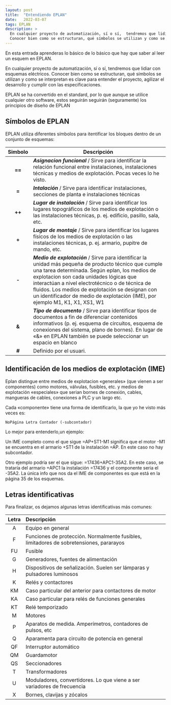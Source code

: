 ```yaml
---
layout: post
title:  "Entendiendo EPLAN"
date:   2022-03-07
tags: EPLAN
description: > 
  En cualquier proyecto de automatización, sí o sí,  tendremos que lidiar con esquemas eléctricos. 
  Conocer bien como se estructuran, qué símbolos se utilizan y como se interpretan es clave para entender el proyecto, agilizar el desarrollo y cumplir con las especificaciones.
---
```

En esta entrada aprenderas lo básico de lo básico que hay que saber al leer un esquem en EPLAN.

En cualquier proyecto de automatización, sí o sí,  tendremos que lidiar con esquemas eléctricos.
Conocer bien como se estructuran, qué símbolos se utilizan y como se interpretan es clave para entender el proyecto, agilizar el desarrollo y cumplir con las especificaciones.

EPLAN se ha convertido en el standard, por lo que aunque se utilice cualquier otro software, estos seguirán seguirán (seguramente) los principios de diseño de EPLAN

## Símbolos de EPLAN

EPLAN utiliza diferentes símbolos para itentificar los bloques dentro de un conjunto de esquemas:


| Simbolo | Descripción |
| :---: | ----------- |
| **==** | ***Asignacion funcional*** / Sirve para identificar la relación funcional entre instalaciones, instalaciones técnicas y medios de explotación. Pocas veces lo he visto.|
| **=** | ***Intalación*** / Sirve para identificar instalaciones, secciones de planta e instalaciones técnicas |
| **++** | ***Lugar de instalación*** / Sirve para identificar los lugares topográficos de los medios de explotación o las instalaciones técnicas, p. ej. edificio, pasillo, sala, etc.|
| **+** | ***Lugar de montaje*** / Sirve para identificar los lugares físicos de los medios de explotación o las instalaciones técnicas, p. ej. armario, pupitre de mando, etc.|
| **-** | ***Medio de explotación*** / Sirve para identificar la unidad más pequeña de producto técnico que cumple una tarea determinada. Según eplan, los medios de explotacion son cada unidades lógicas que interactúan a nivel electrotécnico o de técnica de fluidos. Los medios de explotación se designan con un identificador de medio de explotación (IME), por ejemplo M1, K1, X1, XS1, W1|
|**&**|***Tipo de documento*** / Sirve para identificar tipos de documentos a fin de diferenciar contenidos informativos (p. ej. esquema de circuitos, esquema de conexiones del sistema, plano de bornes). En lugar de «&» en EPLAN también se puede seleccionar un espacio en blanco|
|**#**| Definido por el usuari.|
  
  
## Identificación de los medios de explotación (IME)

Eplan distingue entre medios de explotacion «generales» (que vienen a ser componentes) como motores, válvulas, fusibles, etc. y medios de explotación «especiales» que serian bornes de conexión, cables, mangueras de cables, conexiones a PLC y un largo etc.

Cada «componente» tiene una forma de identificarlo, la que yo he visto más veces es:

```
NoPágina Letra Contador (-subcontador)
```
Lo mejor para entenderlo,un ejemplo:

Un IME completo como el que sigue =AP+ST1-M1 significa que el motor -M1 se encuentra en el armario +ST1 de la instalación =AP. En este caso no hay subcontador.

Otro ejemplo podría ser el que sigue: =17436+APC1-35A2. En este caso, se trataría del armario +APC1 la instalación =17436 y el componente seria el -35A2. La única info que nos da el IME de componentes es que está en la página 35 de los esquemas.


## Letras identificativas
Para finalizar, os dejamos algunas letras identificativas más comunes:

| Letra | Descripción |
| :---: | :--- |
| A | Equipo en general |
| F |Funciones de protección. Normalmente fusibles, limitadores de sobretensiones, pararayos |
| FU |Fusible |
| G |Generadores, fuentes de alimentación |
| H |Dispositivos de señalización. Suelen ser lámparas y pulsadores luminosos |
| K  |Relés y contactores |
| KM |Caso particular del anterior para contactores de motor |
| KA |Caso particular para relés de funciones generales |
| KT |Relé temporizado |
| M | Motores |
| P |Aparatos de medida. Amperímetros, contadores de pulsos, etc |
| Q |Aparamenta para circuito de potencia en general |
| QF |Interruptor automático |
| QM |Guardamotor |
| QS |Seccionadores |
| T |Transformadores |
| U |Moduladores, convertidores. Lo que viene a ser variadores de frecuencia |
| X |Bornes, clavijas y zócalos |

